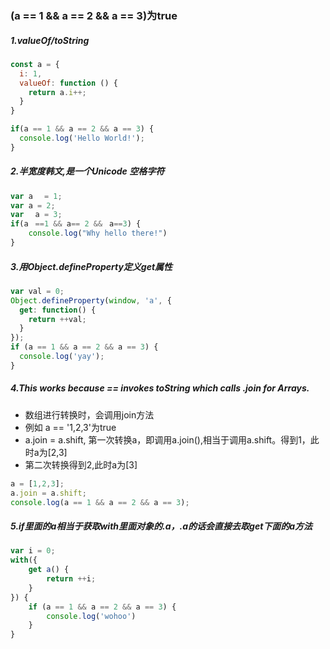 ### (a == 1 && a == 2 && a == 3)为true

##### 1.valueOf/toString
``` js
const a = {
  i: 1,
  valueOf: function () {
    return a.i++;
  }
}

if(a == 1 && a == 2 && a == 3) {
  console.log('Hello World!');
}
```
##### 2.半宽度韩文,是一个Unicode 空格字符
``` js
var aﾠ = 1;
var a = 2;
var ﾠa = 3;
if(aﾠ==1 && a== 2 &&ﾠa==3) {
    console.log("Why hello there!")
}
```
##### 3.用Object.defineProperty定义get属性
``` js
var val = 0;
Object.defineProperty(window, 'a', {
  get: function() {
    return ++val;
  }
});
if (a == 1 && a == 2 && a == 3) {
  console.log('yay');
}
```
##### 4.This works because == invokes toString which calls .join for Arrays.
* 数组进行转换时，会调用join方法
* 例如 a == '1,2,3'为true
* a.join = a.shift, 第一次转换a，即调用a.join(),相当于调用a.shift。得到1，此时a为[2,3]
* 第二次转换得到2,此时a为[3]
``` js
a = [1,2,3];
a.join = a.shift;
console.log(a == 1 && a == 2 && a == 3);
```
##### 5.if里面的a相当于获取with里面对象的.a，.a的话会直接去取get下面的a方法
``` js
var i = 0;
with({
    get a() {
        return ++i;
    }
}) {
    if (a == 1 && a == 2 && a == 3) {
        console.log('wohoo')
    }
}
```